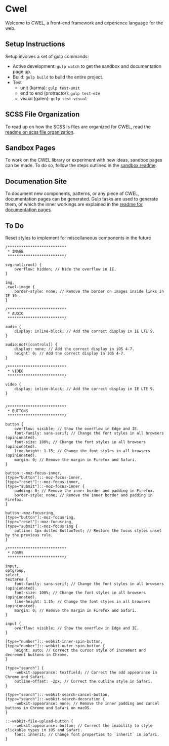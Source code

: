 # Cwel

Welcome to CWEL, a front-end framework and experience language for the web.

## Setup Instructions

Setup involves a set of gulp commands:

- Active development: `gulp watch` to get the sandbox and documentation page up.
- Build: `gulp build` to build the entire project.
- Test
	- unit (karma): `gulp test-unit`
	- end to end (protractor): `gulp test-e2e`
	- visual (galen): `gulp test-visual`

## SCSS File Organization

To read up on how the SCSS is files are organized for CWEL, read the
[readme on scss file organization]('./readme/SCSS-organization.md').

## Sandbox Pages

To work on the CWEL library or experiment with new ideas, sandbox pages
can be made. To do so, follow the steps outlined in the [sandbox readme]('./readme/Sandbox.md').

## Documenation Site

To document new components, patterns, or any piece of CWEL, documentation pages
can be generated. Gulp tasks are used to generate them, of which the inner
workings are explained in the [readme for documentation pages]('./readme/Docs-pages.md').

## To Do

Reset styles to implement for miscellaneous components in the future

```
/**************************
 * IMAGE
 *************************/

svg:not(:root) {
    overflow: hidden; // hide the overflow in IE.
}

img,
.cwel-image {
    border-style: none; // Remove the border on images inside links in IE 10-.
}

/**************************
 * AUDIO
 *************************/

audio {
	display: inline-block; // Add the correct display in IE LTE 9.
}

audio:not([controls]) {
	display: none; // Add the correct display in iOS 4-7.
	height: 0; // Add the correct display in iOS 4-7.
}

/**************************
 * VIDEO
 *************************/

video {
	display: inline-block; // Add the correct display in IE LTE 9.
}


/**************************
 * BUTTONS
 *************************/

button {
	overflow: visible; // Show the overflow in Edge and IE.
	font-family: sans-serif; // Change the font styles in all browsers (opinionated).
	font-size: 100%; // Change the font styles in all browsers (opinionated).
	line-height: 1.15; // Change the font styles in all browsers (opinionated).
	margin: 0; // Remove the margin in Firefox and Safari.
}

button::-moz-focus-inner,
[type="button"]::-moz-focus-inner,
[type="reset"]::-moz-focus-inner,
[type="submit"]::-moz-focus-inner {
	padding: 0; // Remove the inner border and padding in Firefox.
	border-style: none; // Remove the inner border and padding in Firefox.
}

button:-moz-focusring,
[type="button"]:-moz-focusring,
[type="reset"]:-moz-focusring,
[type="submit"]:-moz-focusring {
	outline: 1px dotted ButtonText; // Restore the focus styles unset by the previous rule.
}

/**************************
 * FORMS
 *************************/

input,
optgroup,
select,
textarea {
	font-family: sans-serif; // Change the font styles in all browsers (opinionated).
	font-size: 100%; // Change the font styles in all browsers (opinionated).
	line-height: 1.15; // Change the font styles in all browsers (opinionated).
	margin: 0; // Remove the margin in Firefox and Safari.
}

input {
	overflow: visible; // Show the overflow in Edge and IE.
}

[type="number"]::-webkit-inner-spin-button,
[type="number"]::-webkit-outer-spin-button {
	height: auto; // Correct the cursor style of increment and decrement buttons in Chrome.
}

[type="search"] {
	-webkit-appearance: textfield; // Correct the odd appearance in Chrome and Safari.
	outline-offset: -2px; // Correct the outline style in Safari.
}

[type="search"]::-webkit-search-cancel-button,
[type="search"]::-webkit-search-decoration {
	-webkit-appearance: none; // Remove the inner padding and cancel buttons in Chrome and Safari on macOS.
}

::-webkit-file-upload-button {
	-webkit-appearance: button; // Correct the inability to style clickable types in iOS and Safari.
	font: inherit; // Change font properties to `inherit` in Safari.
}
```
